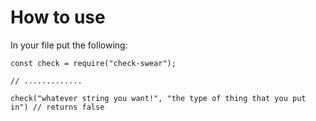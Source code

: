 # How to use

In your file put the following:
```
const check = require("check-swear");

// .............

check("whatever string you want!", "the type of thing that you put in") // returns false
```